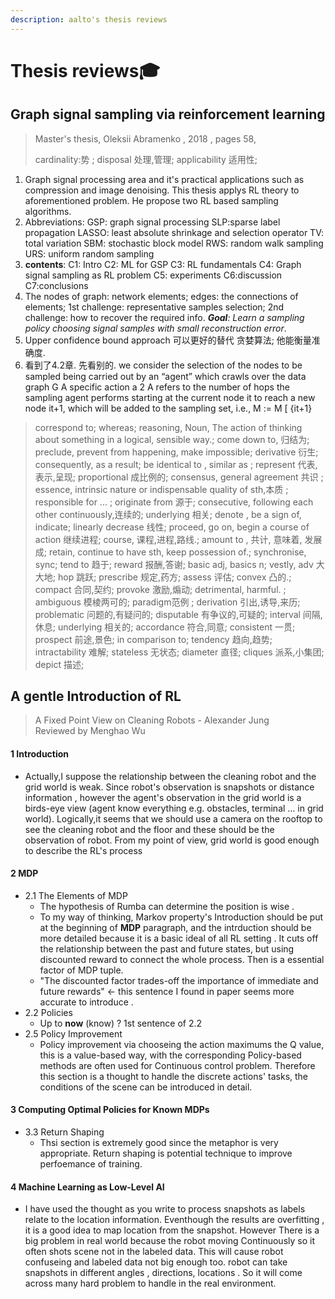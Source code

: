 ```yaml
---
description: aalto's thesis reviews
---
```


# Thesis reviews🎓

## Graph signal sampling via reinforcement learning

> Master's thesis, Oleksii Abramenko , 2018 , pages 58,
>
> cardinality:势 ;  disposal 处理,管理; applicability 适用性;

1. Graph signal processing area and it's practical applications such as compression and image denoising. This thesis applys RL theory to aforementioned problem. He propose two RL based sampling algorithms.
2. Abbreviations: GSP: graph signal processing   SLP:sparse label propagation    LASSO: least absolute shrinkage and selection operator    TV: total variation    SBM: stochastic block model     RWS: random walk sampling     URS: uniform random sampling
3. **contents**:  C1: Intro  C2: ML for GSP    C3: RL fundamentals   C4: Graph signal sampling as RL problem   C5: experiments   C6:discussion   C7:conclusions
4. The nodes of graph: network elements; edges: the connections of elements; 1st challenge: representative samples selection; 2nd challenge: how to recover the required info. _**Goal**: Learn a sampling policy choosing signal samples with small reconstruction error_.
5. Upper confidence bound approach 可以更好的替代 贪婪算法; 他能衡量准确度.
6. 看到了4.2章. 先看别的. we consider the selection of the nodes to be sampled being carried out by an “agent” which crawls over the data graph G A specific action a 2 A refers to the number of hops the sampling agent performs starting at the current node it to reach a new node it+1, which will be added to the sampling set, i.e., M := M \[ {it+1}

> correspond to; whereas; reasoning, Noun, The action of thinking about something in a logical, sensible way.; come down to, 归结为; preclude, prevent from happening, make impossible; derivative 衍生; consequently, as a result; be identical to , similar as     ;     represent 代表,表示,呈现;       proportional 成比例的; consensus, general agreement 共识       ;  essence, intrinsic nature or indispensable quality of sth,本质        ; responsible for ...     ; originate from 源于;  consecutive, following each other continuously,连续的;  underlying 相关;   denote , be a sign of, indicate;   linearly decrease 线性;   proceed, go on, begin a course of action 继续进程;   course, 课程,进程,路线.;    amount to , 共计, 意味着, 发展成;  retain, continue to have sth, keep possession of.;    synchronise, sync;    tend to 趋于;  reward 报酬,答谢;   basic adj,  basics n;   vestly, adv 大大地;     hop 跳跃;     prescribe 规定,药方;      assess 评估;      convex 凸的.;    compact 合同,契约;      provoke 激励,煽动;       detrimental, harmful. ;       ambiguous 模棱两可的;     paradigm范例   ;       derivation 引出,诱导,来历;      problematic 问题的,有疑问的;       disputable  有争议的,可疑的;       interval   间隔, 休息;       underlying 相关的;       accordance   符合,同意;       consistent  一贯;        prospect 前途,景色;         in comparison to;         tendency 趋向,趋势;           intractability   难解;         stateless 无状态;           diameter 直径;       cliques  派系,小集团;      depict  描述;



## A gentle Introduction of RL

> A Fixed Point View on Cleaning Robots - Alexander Jung  
> Reviewed by Menghao Wu

#### 1 Introduction

* Actually,I suppose the relationship between the cleaning robot and the grid world is weak. Since robot's observation is snapshots or distance information , however the agent's observation in the grid world is a birds-eye view \(agent know everything e.g. obstacles, terminal … in grid world\). Logically,it seems that we should use a camera on the rooftop to see the cleaning robot and the floor and these should be the observation of robot. From my point of view, grid world is good enough to describe the RL's process

#### 2 MDP

* 2.1 The Elements of MDP
  * The hypothesis of Rumba can determine the position is wise .
  * To my way of thinking, Markov property's Introduction should be put at the beginning of **MDP** paragraph, and the intrduction should be more detailed because it is a basic ideal of all RL setting . It cuts off the relationship between the past and future states, but using discounted  reward to connect the whole process. Then  is a essential factor of MDP tuple.
  * "The discounted factor  trades-off the importance of immediate and future rewards" ← this sentence I found in paper seems more accurate to introduce  .
* 2.2 Policies
  * Up to **now** \(know\) ? 1st sentence of 2.2
* 2.5 Policy Improvement
  * Policy improvement via chooseing the action maximums the Q value, this is a value-based way, with the corresponding Policy-based methods are often used for Continuous control problem. Therefore this section is a thought to handle the discrete actions' tasks, the conditions of the scene can be introduced in detail.

#### 3 Computing Optimal Policies for Known MDPs

* 3.3 Return Shaping
  * Thsi section is extremely good since the metaphor is very appropriate. Return shaping is potential technique to improve perfoemance of training.

#### 4 Machine Learning as Low-Level AI

* I have used the thought as you write to process snapshots as labels relate to the location information. Eventhough the results are overfitting , it is a good idea to map location from the snapshot. However There is a big problem in real world because the robot moving Continuously so it often shots scene not in the labeled data. This will cause robot confuseing and labeled data not big enough too. robot can take snapshots in different angles , directions, locations . So it will come across many hard problem to handle in the real environment.

